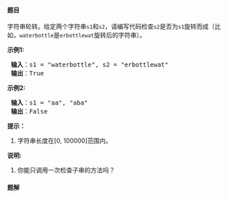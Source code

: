 #### 题目
<p>字符串轮转。给定两个字符串<code>s1</code>和<code>s2</code>，请编写代码检查<code>s2</code>是否为<code>s1</code>旋转而成（比如，<code>waterbottle</code>是<code>erbottlewat</code>旋转后的字符串）。</p>

<p><strong>示例1:</strong></p>

<pre><strong> 输入</strong>：s1 = &quot;waterbottle&quot;, s2 = &quot;erbottlewat&quot;
<strong> 输出</strong>：True
</pre>

<p><strong>示例2:</strong></p>

<pre><strong> 输入</strong>：s1 = &quot;aa&quot;, &quot;aba&quot;
<strong> 输出</strong>：False
</pre>

<ol>
</ol>

<p><strong>提示：</strong></p>

<ol>
	<li>字符串长度在[0, 100000]范围内。</li>
</ol>

<p><strong>说明:</strong></p>

<ol>
	<li>你能只调用一次检查子串的方法吗？</li>
</ol>


 #### 题解